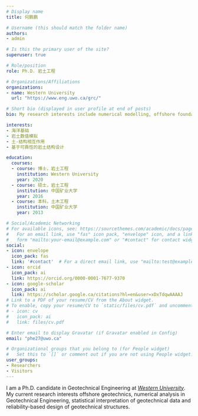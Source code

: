 ```yaml
---
# Display name
title: 何鹏鹏

# Username (this should match the folder name)
authors:
- admin

# Is this the primary user of the site?
superuser: true

# Role/position
role: Ph.D. 岩土工程

# Organizations/Affiliations
organizations:
- name: Western University
  url: "https://www.eng.uwo.ca/grc/"

# Short bio (displayed in user profile at end of posts)
bio: My research interests include numerical modelling, offshore foundations, soil-structure interaction and reliability-based design of geotechnical structures.

interests:
- 海洋基础
- 岩土数值模拟
- 土-结构相互作用
- 基于可靠性的岩土结构设计

education:
  courses:
  - course: 博士，岩土工程
    institution: Western University
    year: 2020
  - course: 硕士，岩土工程
    institution: 中国矿业大学
    year: 2016
  - course: 本科，土木工程
    institution: 中国矿业大学
    year: 2013

# Social/Academic Networking
# For available icons, see: https://sourcethemes.com/academic/docs/page-builder/#icons
#   For an email link, use "fas" icon pack, "envelope" icon, and a link in the
#   form "mailto:your-email@example.com" or "#contact" for contact widget.
social:
- icon: envelope
  icon_pack: fas
  link: '#contact'  # For a direct email link, use "mailto:test@example.org".
- icon: orcid
  icon_pack: ai
  link: https://orcid.org/0000-0001-7677-9370
- icon: google-scholar
  icon_pack: ai
  link: https://scholar.google.ca/citations?hl=en&user=xDxTdqwAAAAJ
# Link to a PDF of your resume/CV from the About widget.
# To enable, copy your resume/CV to `static/files/cv.pdf` and uncomment the lines below.
# - icon: cv
#   icon_pack: ai
#   link: files/cv.pdf

# Enter email to display Gravatar (if Gravatar enabled in Config)
email: "phe27@uwo.ca"

# Organizational groups that you belong to (for People widget)
#   Set this to `[]` or comment out if you are not using People widget.
user_groups:
- Researchers
- Visitors
---
```


I am a Ph.D. candidate in Geotechnical Engineering at *[Western University](https://www.eng.uwo.ca/grc/)*. My current research interests offshore geotechnics, numerical analysis in Geotechnical Engineering, statistical interpretation of geotechnical data and reliability-based design of geotechnical structures.
